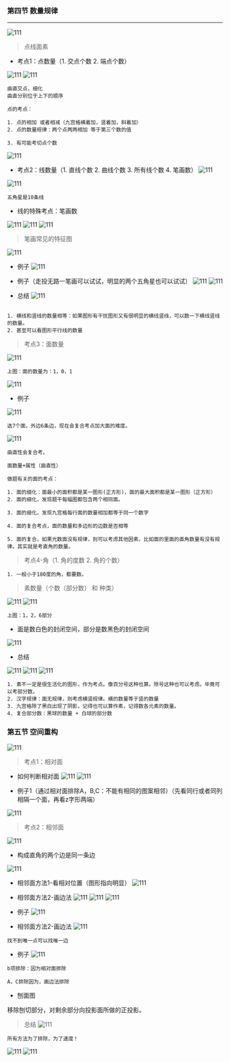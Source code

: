 ###  第四节 数量规律
----

![111](../images2/35.png)

> 点线面素

- 考点1：点数量（1. 交点个数 2. 端点个数）

![111](../images2/36.png)
![111](../images2/37.png)

```
曲直交点，细化
曲直分别位于上下的顺序

点的考点：

1. 点的相加 或者相减（九宫格横着加，竖着加，斜着加）
2. 点的数量规律：两个点两两相加 等于第三个数的值

3. 有可能考切点个数
```
![111](../images2/38.png)

- 考点2：线数量（1. 直线个数 2. 曲线个数 3. 所有线个数 4. 笔画数）
![111](../images2/39.png)


![111](../images2/40.png)

```
五角星是10条线
```
- 线的特殊考点：笔画数

![111](../images2/41.png)
![111](../images2/42.png)
![111](../images2/43.png)

> 笔画常见的特征图

![111](../images2/44.png)
- 例子
![111](../images2/45.png)
- 例子（走投无路一笔画可以试试，明显的两个五角星也可以试试）
![111](../images2/46.png)
![111](../images2/47.png)

- 总结
![111](../images2/48.png)

```

1. 横线和竖线的数量相等：如果图形有干扰图形又有很明显的横线竖线，可以数一下横线竖线的数量。
2. 甚至可以看图形平行线的数量
```

> 考点3：面数量

![111](../images2/49.png)

```
上图：面的数量为：1，0，1
```

![111](../images2/50.png)

- 例子


![111](../images2/51.png)

```
选7个面，外边6条边，现在会复合考点加大面的难度。
```

![111](../images2/52.png)
```
曲直性会复合考。

面数量+属性（曲直性）

做题有关的面的考点：

1. 面的细化：面最小的面积都是某一图形(正方形)，面的最大面积都是某一图形（正方形）
2. 面的细化，发现题干每幅图都包含两个相同面。

3. 面的细化，发现九宫格每行面的数量相加都等于同一个数字

4. 面的复合考点，面的数量和多边形的边数是否相等

5. 面的复合，如果光数面没有规律，则可以考虑其他因素，比如面的里面的直角数量有没有规律。其实就是考直角的数量。

```
> 考点4-角（1. 角的度数 2. 角的个数）

```
1. 一般小于180度的角，都要数。
```
> 素数量（个数（部分数） 和 种类）

![111](../images2/53.png)
![111](../images2/54.png)

```
上图：1，2，6部分
```

- 面是数白色的封闭空间，部分是数黑色的封闭空间

![111](../images2/55.png)
- 总结

![111](../images2/56.png)
![111](../images2/57.png)
![111](../images2/58.png)

```
1. 素不一定是很生活化的图形，作为考点。像百分号这种也算。除号这种也可以考虑。毕竟可以考部分数。
2. 汉字规律：面无规律，则考虑横竖规律。横的数量等于竖的数量
3. 九宫格除了黑白出现了阴影，记得也可以算作素，记得数各元素的数量。
4. 复合部分数：黑球的数量 + 白球的部分数
```

### 第五节 空间重构

![111](../images2/59.png)

> 考点1：相对面

- 如何判断相对面
![111](../images2/60.png)
![111](../images2/61.png)

- 例子1（通过相对面排除A，B,C：不能有相同的图案相邻）（先看同行或者同列相隔一个面，再看z字形两端）

![111](../images2/62.png)

> 考点2：相邻面

![111](../images2/64.png)
- 构成直角的两个边是同一条边

![111](../images2/63.png)

- 相邻面方法1-看相对位置（图形指向明显）
![111](../images2/65.png)

- 相邻面方法2-画边法
![111](../images2/66.png)
![111](../images2/67.png)
![111](../images2/68.png)

- 例子
![111](../images2/69.png)

- 相邻面方法2-画边法
![111](../images2/70.png)

```
找不到唯一点可以找唯一边
```
- 例子
![111](../images2/71.png)

```
b项排除：因为相对面排除

A，C排除因为，画边法排除
```

- 刨面图

移除刨切部分，对剩余部分向投影面所做的正投影。
> 总结
![111](../images2/80.png)

```
所有方法为了排除，为了速度！

```
![111](../images2/72.png)
![111](../images2/73.png)